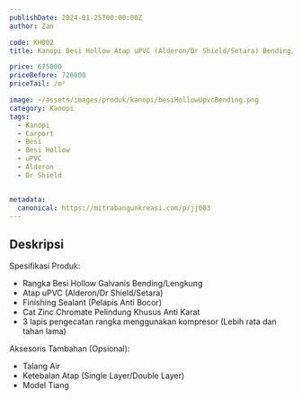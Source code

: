 ```yaml
---
publishDate: 2024-01-25T00:00:00Z
author: Zan

code: KH002
title: Kanopi Besi Hollow Atap uPVC (Alderon/Dr Shield/Setara) Bending/Lengkung

price: 675000
priceBefore: 720000
priceTail: /m²

image: ~/assets/images/produk/kanopi/besiHollowUpvcBending.png
category: Kanopi
tags:
  - Kanopi
  - Carport
  - Besi
  - Besi Hollow
  - uPVC
  - Alderon
  - Dr Shield


metadata:
  canonical: https://mitrabangunkreasi.com/p/jj003
---
```


## Deskripsi

Spesifikasi Produk:
- Rangka Besi Hollow Galvanis Bending/Lengkung 
- Atap uPVC (Alderon/Dr Shield/Setara)
- Finishing Sealant (Pelapis Anti Bocor)
- Cat Zinc Chromate Pelindung Khusus Anti Karat
- 3 lapis pengecatan rangka menggunakan kompresor (Lebih rata dan tahan lama)

Aksesoris Tambahan (Opsional):
- Talang Air
- Ketebalan Atap (Single Layer/Double Layer)
- Model Tiang